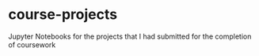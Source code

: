 # course-projects
Jupyter Notebooks for the projects that I had submitted for the completion of coursework
